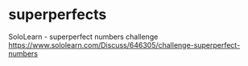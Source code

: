# superperfects
SoloLearn - superperfect numbers challenge
https://www.sololearn.com/Discuss/646305/challenge-superperfect-numbers
